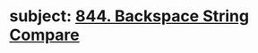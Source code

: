 # subject: <a href="https://leetcode.com/problems/backspace-string-compare/description/?envType=daily-question&envId=2023-10-19">844. Backspace String Compare</a>
